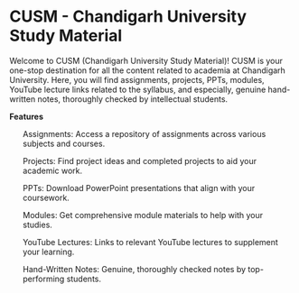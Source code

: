 <h1>CUSM - Chandigarh University Study Material</h1>


<p> Welcome to CUSM (Chandigarh University Study Material)! CUSM is your one-stop destination for all the content related to academia at Chandigarh University. Here, you will find assignments, projects, PPTs, modules, YouTube lecture links related to the syllabus, and especially, genuine hand-written notes, thoroughly checked by intellectual students. </p>


**Features**
<ul>Assignments: Access a repository of assignments across various subjects and courses. </ul>
<ul>Projects: Find project ideas and completed projects to aid your academic work. </ul>
<ul>PPTs: Download PowerPoint presentations that align with your coursework. </ul>
<ul>Modules: Get comprehensive module materials to help with your studies. </ul>
<ul>YouTube Lectures: Links to relevant YouTube lectures to supplement your learning. </ul>
<ul>Hand-Written Notes: Genuine, thoroughly checked notes by top-performing students.</ul>
